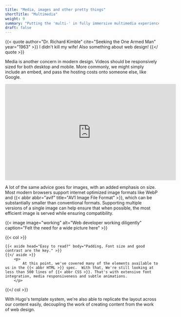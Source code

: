 ```yaml
---
title: "Media, images and other pretty things"
shortTitle: "Multimedia"
weight: 9
summary: "Putting the 'multi-' in fully immersive multimedia experience."
draft: false
---
```


{{< quote author="Dr. Richard Kimble" cite="Seeking the One Armed Man" year="1963" >}}
I didn't kill my wife! Also something about web design!
{{</ quote >}}

Media is another concern in modern design. Videos should be responsively sized for both desktop and mobile.  More commonly, we might simply include an embed, and pass the hosting costs onto someone else, like Google.

<iframe width="560" height="315" src="https://www.youtube.com/embed/RzX-fx_GhrM"
    title="YouTube video player - Harrison Ford Already Works Around the Clock" frameborder="0"
    loading="lazy" allowfullscreen></iframe>

A lot of the same advice goes for images, with an added emphasis on size. Most modern browsers support internet optimized image formats like WebP and {{< abbr abbr="avif" title="AV1 Image File Format" >}}, which can be substantially smaller than conventional formats.  Supporting multiple versions of a single image can help ensure that when possible, the most efficient image is served while ensuring compatibility.

{{< image image="working" alt="Web developer working diligently" caption="Felt the need for a wide picture here" >}}

{{< col >}}

    {{< aside head="Easy to read?" body="Padding, Font size and good contrast are the key." >}}
    {{</ aside >}}
        <p>
            At this point, we've covered many of the elements available to us in the {{< abbr HTML >}} spec.  With that, We're still looking at less than 500 lines of {{< abbr CSS >}}. That's with extensive font integration, media responsiveness and subtle animations.  
        </p>

{{</ col >}}

With Hugo's template system, we're also able to replicate the layout across our content easily, decoupling the work of creating content from the work of web design.
